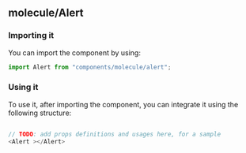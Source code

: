 ## molecule/Alert

<!-- TODO: add a description here! -->

### Importing it

You can import the component by using:

```js
import Alert from "components/molecule/alert";
```

### Using it

To use it, after importing the component, you can integrate it using the following structure:

```js

// TODO: add props definitions and usages here, for a sample
<Alert ></Alert>

```